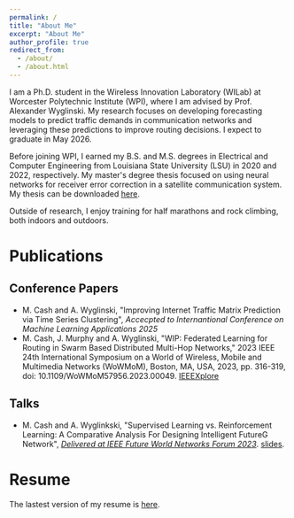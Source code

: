 ```yaml
---
permalink: /
title: "About Me"
excerpt: "About Me"
author_profile: true
redirect_from: 
  - /about/
  - /about.html
---
```


I am a Ph.D. student in the Wireless Innovation Laboratory (WILab) at Worcester Polytechnic Institute (WPI), where I am advised by Prof. Alexander Wyglinski. My research focuses on developing forecasting models to predict traffic demands in communication networks and leveraging these predictions to improve routing decisions. I expect to graduate in May 2026.

Before joining WPI, I earned my B.S. and M.S. degrees in Electrical and Computer Engineering from Louisiana State University (LSU) in 2020 and 2022, respectively. My master's degree thesis focused on using neural networks for receiver error correction in a satellite communication system. My thesis can be downloaded [here](https://repository.lsu.edu/gradschool_theses/5615/).

Outside of research, I enjoy training for half marathons and rock climbing, both indoors and outdoors.

# Publications

## Conference Papers 
  - M. Cash and A. Wyglinski, "Improving Internet Traffic Matrix Prediction via Time Series Clustering", *Accecpted to Internantional Conference on Machine Learning Applications 2025*
  - M. Cash, J. Murphy and A. Wyglinski, "WIP: Federated Learning for Routing in Swarm Based Distributed Multi-Hop Networks," 2023 IEEE 24th International Symposium on a World of Wireless, Mobile and Multimedia Networks (WoWMoM), Boston, MA, USA, 2023, pp. 316-319, doi: 10.1109/WoWMoM57956.2023.00049. [IEEEXplore]()

## Talks
  - M. Cash and A. Wyglinkski, "Supervised Learning vs. Reinforcement Learning: A Comparative Analysis For Designing Intelligent FutureG Network", [*Delivered at IEEE Future World Networks Forum 2023*](https://fnwf2023.ieee.org/program/tutorials). [slides](files\IEEE_FNWF_23_Tutorial_Presentation.pdf). 

# Resume
The lastest version of my resume is [here](files\Resume_v2-1.pdf). 
